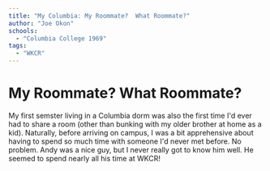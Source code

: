 ```yaml
---
title: "My Columbia: My Roommate?  What Roommate?"
author: "Joe Okon"
schools:
  - "Columbia College 1969"
tags:
  - "WKCR"
---
```


# My Roommate?  What Roommate?

My first semster living in a Columbia dorm was also the first time I'd ever had to share a room (other than bunking with my older brother at home as a kid). Naturally, before arriving on campus, I was a bit apprehensive about having to spend so much time with someone I'd never met before. No problem.  Andy was a nice guy, but I never really got to know him well. He seemed to spend nearly all his time at WKCR!
